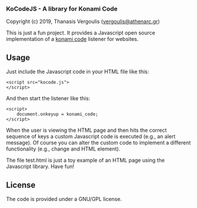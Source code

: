 ### KoCodeJS - A library for Konami Code 

Copyright (c) 2019, Thanasis Vergoulis (vergoulis@athenarc.gr)

This is just a fun project. It provides a Javascript open source implementation of a [konami code](https://en.wikipedia.org/wiki/Konami_Code) listener for websites. 

## Usage

Just include the Javascript code in your HTML file like this:

```
<script src="kocode.js">
</script>
```

And then start the listener like this:

```
<script>
	document.onkeyup = konami_code;
</script>
```

When the user is viewing the HTML page and then hits the correct sequence of keys a custom Javascript code is executed (e.g., an alert message). Of course you can alter the custom code to implement a different functionality (e.g., change and HTML element). 

The file test.html is just a toy example of an HTML page using the Javascript library. Have fun!

## License

The code is provided under a GNU/GPL license. 